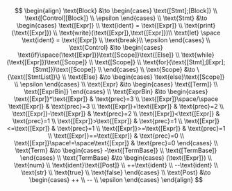 $$
\begin{align}
    \text{Block} &\to
    \begin{cases}
        \text{[Stmt];[Block]} \\
        \text{[Control][Block]} \\
        \epsilon
    \end{cases} \\
    \text{Stmt} &\to
    \begin{cases}
        \text{[Expr]} \\
        \text{ident} = \text{[Expr]} \\
        \text{print}(\text{[Expr]}) \\
        \text{write}(\text{[Expr]},\text{[Expr]})\\
        \text{let} \space \text{ident} = \text{[Expr]} \\
        \text{break}\\
        \epsilon
    \end{cases} \\
    \text{Control} &\to
    \begin{cases}
        \text{if}\space(\text{[Expr]})\text{[Scope]}\text{[Else]} \\
        \text{while} (\text{[Expr]})\text{[Scope]} \\
        \text{[Scope]} \\
        \text{for}(\text{[Stmt];[Expr];[Stmt]})\text{[Scope]} \\
    \end{cases} \\
    \text{Scope} &\to \{\text{[StmtList]}\} \\
    \text{Else} &\to
    \begin{cases}
        \text{else}\text{[Scope]} \\
        \epsilon
    \end{cases} \\
    \text{Expr} &\to
    \begin{cases}
        \text{[Term]} \\
        \text{[ExprBin]}
    \end{cases} \\
    \text{ExprBin} &\to
    \begin{cases}
        \text{[Expr]}*\text{[Expr]} & \text{prec}=3 \\
        \text{[Expr]}\space/\space \text{[Expr]} & \text{prec}=3 \\
        \text{[Expr]}+\text{[Expr]} & \text{prec}=2 \\
        \text{[Expr]}-\text{[Expr]} & \text{prec}=2 \\
        \text{[Expr]}<\text{[Expr]} & \text{prec}=1 \\
        \text{[Expr]}>\text{[Expr]} & \text{prec}=1 \\
        \text{[Expr]}<=\text{[Expr]} & \text{prec}=1 \\
        \text{[Expr]}>=\text{[Expr]} & \text{prec}=1 \\
        \text{[Expr]}==\text{[Expr]} & \text{prec}=0 \\
        \text{[Expr]}\space!=\space\text{[Expr]} & \text{prec}=0
    \end{cases} \\
    \text{Term} &\to
    \begin{cases}
        -\text{[TermBase]} \\
        \text{[TermBase]}
    \end{cases} \\
    \text{TermBase} &\to
        \begin{cases}
        (\text{[Expr]}) \\
        \text{num} \\
        \text{ident}\text{[Post]} \\
        ++\text{ident} \\
        --\text{ident} \\
        \text{str} \\
        \text{true} \\
        \text{false}
    \end{cases} \\
    \text{Post} &\to
    \begin{cases}
        ++ \\
        -- \\
        \epsilon
    \end{cases}
\end{align}
$$
